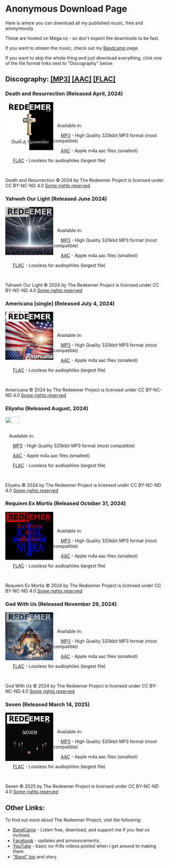 # Anonymous Download Page

Here is where you can download all my published music, free and anonymously.

These are hosted on Mega.nz - so don't expect the downloads to be fast.

If you want to stream the music, check out my [Bandcamp](https://theredeemerproject.bandcamp.com) page.

If you want to skip the whole thing and just download everything, click one of the file format links next to "Discography" below.


## Discography: [\[MP3\]](https://mega.nz/file/4FYlHZRC#71aPPD32SzTmkS0JxBbULjwYGFo9oWNy0XANsC5c_ag) [\[AAC\]](https://mega.nz/file/dYA3mLgJ#VO9EohPDHaIaUlkG3hZoq6JY3KFdbTSWQx6JgiCE8kY) [\[FLAC\]](https://mega.nz/file/cZ51BARY#ZiL6hdyvAlo7MaGssXSVuCFIyInfAch4omViViNpGxY)

### Death and Resurrection (Released April, 2024)

[<img src="images/DR/cover.jpg" width="30%" height="30%" align=left>](https://theredeemerproject.bandcamp.com/album/death-and-resurrection)

<BR><BR><BR>

&nbsp;&nbsp;&nbsp;Available in:

&nbsp;&nbsp;&nbsp;&nbsp;&nbsp;&nbsp;[MP3](https://mega.nz/file/xYRCyZTY#3afJvylAsGdh4MMcQWIGJVsy2lWfRhmkvX8fOSh_cRs) - High Quality 320kbit MP3 format (most compatible)

&nbsp;&nbsp;&nbsp;&nbsp;&nbsp;&nbsp;[AAC](https://mega.nz/file/BFJVVBTC#uJnibT6LS5In65nPrimCrQm44EEXn98fdu8P57K7Dyk) - Apple m4a aac files (smallest)

&nbsp;&nbsp;&nbsp;&nbsp;&nbsp;&nbsp;[FLAC](https://mega.nz/file/xIhnHLzK#HTICqlmw2jdrvVLnP9LP2JVvG6lhQq2LV8kgiqc93SQ) - Lossless for audiophiles (largest file)

<br clear=all>

Death and Resurrection © 2024 by The Redeemer Project is licensed under CC BY-NC-ND 4.0 [Some rights reserved](https://creativecommons.org/licenses/by-nc-nd/4.0/)


### Yahweh Our Light (Released June 2024)

[<img src="images/YOL/cover.jpg" width="30%" height="30%" align=left>](https://theredeemerproject.bandcamp.com/album/yahweh-our-light)

<BR><BR><BR>

&nbsp;&nbsp;&nbsp;Available in:

&nbsp;&nbsp;&nbsp;&nbsp;&nbsp;&nbsp;[MP3](https://mega.nz/file/lRJmBQYT#r6I6mftl1d5RTMZznV6kg6UcIsuGnS6sPRwHJds2Z54) - High Quality 320kbit MP3 format (most compatible)

&nbsp;&nbsp;&nbsp;&nbsp;&nbsp;&nbsp;[AAC](https://mega.nz/file/UMp22IRQ#eqItwgwYGzzZGGw6_wFcg8VKt3_ZHbhajRlVoZASjZU) - Apple m4a aac files (smallest)

&nbsp;&nbsp;&nbsp;&nbsp;&nbsp;&nbsp;[FLAC](https://mega.nz/file/EZwziJ7K#J2tAyn-F-HkcxZnWcfA34DFe9X0GHip79YUEtYD2poA) - Lossless for audiophiles (largest file)

<br clear=all>

Yahweh Our Light © 2024 by The Redeemer Project is licensed under CC BY-NC-ND 4.0 [Some rights reserved](https://creativecommons.org/licenses/by-nc-nd/4.0/)

### Americana [single] (Released July 4, 2024)

[<img src="images/AM/cover.jpg" width="30%" height="30%" align=left>](https://theredeemerproject.bandcamp.com/album/americana)

<BR><BR><BR>

&nbsp;&nbsp;&nbsp;Available in:

&nbsp;&nbsp;&nbsp;&nbsp;&nbsp;&nbsp;[MP3](https://mega.nz/file/dQYjWLDC#aItK4eYxt_mCCJUrcNRAe5eBFdYmpbueRqTvquL8aSo) - High Quality 320kbit MP3 format (most compatible)

&nbsp;&nbsp;&nbsp;&nbsp;&nbsp;&nbsp;[AAC](https://mega.nz/file/5V5yCYqZ#xUWG6DoFTRVE2LryH4x1eZ6R7n2zVAa_MtJMTL6dttc) - Apple m4a aac files (smallest)

&nbsp;&nbsp;&nbsp;&nbsp;&nbsp;&nbsp;[FLAC](https://mega.nz/file/MdI3jQZR#3XXQKuojs4vhoHUeoFcu5B2qKU4GR3Yq4_6HEycOS_U) - Lossless for audiophiles (largest file)

<br clear=all>

Americana © 2024 by The Redeemer Project is licensed under CC BY-NC-ND 4.0 [Some rights reserved](https://creativecommons.org/licenses/by-nc-nd/4.0/)

### Eliyahu (Released August, 2024)

[<img src="images/EL/cover.jpg" width="30%" height="30%" align=left>](https://theredeemerproject.bandcamp.com/album/eliyahu)

<BR><BR><BR>
&nbsp;&nbsp;&nbsp;Available in:

&nbsp;&nbsp;&nbsp;&nbsp;&nbsp;&nbsp;[MP3](https://mega.nz/file/8cxDza6A#3SUDhBH_CJaoSH7O_jmyEH8VVbKAIBIFl2tfhkbPADc) - High Quality 320kbit MP3 format (most compatible)

&nbsp;&nbsp;&nbsp;&nbsp;&nbsp;&nbsp;[AAC](https://mega.nz/file/cIIj1ZiL#fTfdawbiww09E4o1U4IwAgC0V9IvOeunVrib1fJ0iXs) - Apple m4a aac files (smallest)

&nbsp;&nbsp;&nbsp;&nbsp;&nbsp;&nbsp;[FLAC](https://mega.nz/file/oVBQDCpI#_hRROkUJ0pER7U3zeffQTKDYTElZCdyL0WfKJNtOzCs) - Lossless for audiophiles (largest file)

<br clear=all>

Eliyahu © 2024 by The Redeemer Project is licensed under CC BY-NC-ND 4.0 [Some rights reserved](https://creativecommons.org/licenses/by-nc-nd/4.0/)

### Requiem Ex Mortis (Released October 31, 2024)

[<img src="images/REM/cover.jpg" width="30%" height="30%" align=left>](https://theredeemerproject.bandcamp.com/album/requiem-ex-mortis)

<BR><BR><BR>
&nbsp;&nbsp;&nbsp;Available in:

&nbsp;&nbsp;&nbsp;&nbsp;&nbsp;&nbsp;[MP3](https://mega.nz/file/5ApghLSQ#X_KCIr_YLGmKCelaRlShnLF4KQfkqqsPvKqPU2jyqIU) - High Quality 320kbit MP3 format (most compatible)

&nbsp;&nbsp;&nbsp;&nbsp;&nbsp;&nbsp;[AAC](https://mega.nz/file/1UYVSCpZ#29mbr_othUBS5THFN4aB2TqkkWhTFg10Qlzst5BSGXc) - Apple m4a aac files (smallest)

&nbsp;&nbsp;&nbsp;&nbsp;&nbsp;&nbsp;[FLAC](https://mega.nz/file/QZgRgIhK#bViPXlBzqiUbYNN-WsruFISvtCCHwrM_Zpu8sWghDxs) - Lossless for audiophiles (largest file)

<br clear=all>

Requiem Ex Mortis © 2024 by The Redeemer Project is licensed under CC BY-NC-ND 4.0 [Some rights reserved](https://creativecommons.org/licenses/by-nc-nd/4.0/)

### God With Us (Released November 29, 2024)

[<img src="images/GWU/cover.jpg" width="30%" height="30%" align=left>](https://theredeemerproject.bandcamp.com/album/god-with-us)

<BR><BR><BR>
&nbsp;&nbsp;&nbsp;Available in:

&nbsp;&nbsp;&nbsp;&nbsp;&nbsp;&nbsp;[MP3](https://mega.nz/file/gFRiwJza#mKumbXyUGDCJvGPTt7n4UnrCxtSS_cLhZTC7ytq5kJ4) - High Quality 320kbit MP3 format (most compatible)

&nbsp;&nbsp;&nbsp;&nbsp;&nbsp;&nbsp;[AAC](https://mega.nz/file/dZxnFDAb#DDyfkOBCW7OLwcz1TrRE4zdcbotOjtPjGBgZ0rlO1Xw) - Apple m4a aac files (smallest)

&nbsp;&nbsp;&nbsp;&nbsp;&nbsp;&nbsp;[FLAC](https://mega.nz/file/sUxXnSSQ#V88h65L-JIVOlmwRmeohuaQ3hvO3RwzsAmP4IAvOXSg) - Lossless for audiophiles (largest file)

<br clear=all>

God With Us © 2024 by The Redeemer Project is licensed under CC BY-NC-ND 4.0 [Some rights reserved](https://creativecommons.org/licenses/by-nc-nd/4.0/)

### Seven (Released March 14, 2025)
 
[<img src="images/seven/cover.jpg" width="30%" height="30%" align=left>](https://theredeemerproject.bandcamp.com/album/seven)

<BR><BR><BR>
&nbsp;&nbsp;&nbsp;Available in:

&nbsp;&nbsp;&nbsp;&nbsp;&nbsp;&nbsp;[MP3](https://mega.nz/file/kIRyDTKL#2eNU560DAhHhpCRnGqyzwttLi_WQaojFWWz4dyY2PdY) - High Quality 320kbit MP3 format (most compatible)

&nbsp;&nbsp;&nbsp;&nbsp;&nbsp;&nbsp;[AAC](https://mega.nz/file/dBgCSKDS#Z8xPr-zIEpS0b4jW5_qBNoUd6cZFpXPfpUaG-pYZslI) - Apple m4a aac files (smallest)

&nbsp;&nbsp;&nbsp;&nbsp;&nbsp;&nbsp;[FLAC](https://mega.nz/file/lYgnBIrK#cFaYpznJjuMkJL7KboZVlcXgHgpcLg3cAdg0YTs2Zhw) - Lossless for audiophiles (largest file)

<br clear=all>

Seven © 2025 by The Redeemer Project is licensed under CC BY-NC-ND 4.0 [Some rights reserved](https://creativecommons.org/licenses/by-nc-nd/4.0/)


## Other Links:

To find out more about The Redeemer Project, visit the following:

* [BandCamp](https://theredeemerproject.bandcamp.com) - Listen free, download, and support me if you feel so inclined.
* [Facebook](https://www.facebook.com/profile.php?id=61558951555423) - updates and announcements.
* [YouTube](https://youtube.com/@TheRedeemerProjectMetal/videos) - basic no-frills videos posted when I get around to making them.
* ["Band" bio](https://blog.efpophis.net/p/the-redeemer-project.html) and story.
